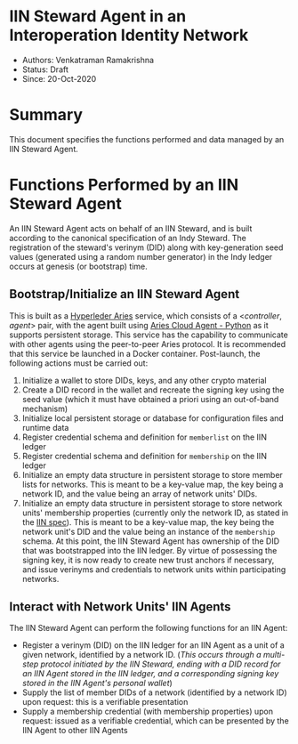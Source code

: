 # IIN Steward Agent in an Interoperation Identity Network

* Authors: Venkatraman Ramakrishna
* Status: Draft
* Since: 20-Oct-2020


# Summary

This document specifies the functions performed and data managed by an IIN Steward Agent.


# Functions Performed by an IIN Steward Agent

An IIN Steward Agent acts on behalf of an IIN Steward, and is built according to the canonical specification of an Indy Steward. The registration of the steward's verinym (DID) along with key-generation seed values (generated using a random number generator) in the Indy ledger occurs at genesis (or bootstrap) time.

## Bootstrap/Initialize an IIN Steward Agent
This is built as a [Hyperleder Aries](https://www.hyperledger.org/use/aries) service, which consists of a <_controller_, _agent_> pair, with the agent built using [Aries Cloud Agent - Python](https://github.com/hyperledger/aries-cloudagent-python) as it supports persistent storage. This service has the capability to communicate with other agents using the peer-to-peer Aries protocol. It is recommended that this service be launched in a Docker container. Post-launch, the following actions must be carried out:
1. Initialize a wallet to store DIDs, keys, and any other crypto material
2. Create a DID record in the wallet and recreate the signing key using the seed value (which it must have obtained a priori using an out-of-band mechanism)
3. Initialize local persistent storage or database for configuration files and runtime data
4. Register credential schema and definition for `memberlist` on the IIN ledger
5. Register credential schema and definition for `membership` on the IIN ledger
6. Initialize an empty data structure in persistent storage to store member lists for networks. This is meant to be a key-value map, the key being a network ID, and the value being an array of network units' DIDs.
7. Initialize an empty data structure in persistent storage to store network units' membership properties (currently only the network ID, as stated in the [IIN spec](./iin.md)). This is meant to be a key-value map, the key being the network unit's DID and the value being an instance of the `membership` schema.
At this point, the IIN Steward Agent has ownership of the DID that was bootstrapped into the IIN ledger. By virtue of possessing the signing key, it is now ready to create new trust anchors if necessary, and issue verinyms and credentials to network units within participating networks.

## Interact with Network Units' IIN Agents
The IIN Steward Agent can perform the following functions for an IIN Agent:
* Register a verinym (DID) on the IIN ledger for an IIN Agent as a unit of a given network, identified by a network ID. (_This occurs through a multi-step protocol initiated by the IIN Steward, ending with a DID record for an IIN Agent stored in the IIN ledger, and a corresponding signing key stored in the IIN Agent's personal wallet_)
* Supply the list of member DIDs of a network (identified by a network ID) upon request: this is a verifiable presentation
* Supply a membership credential (with membership properties) upon request: issued as a verifiable credential, which can be presented by the IIN Agent to other IIN Agents
